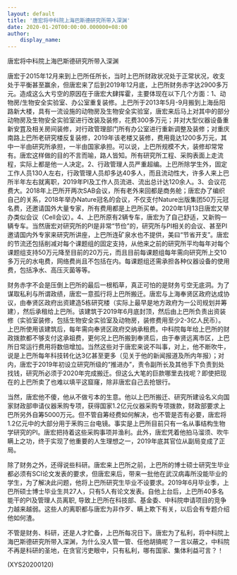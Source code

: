 ```yaml
---
layout: default
title: '唐宏将中科院上海巴斯德研究所带入深渊'
date: 2020-01-20T00:00:00.000000+08:00
author:
    display_name: 
---
```


唐宏将中科院上海巴斯德研究所带入深渊

唐宏于2015年12月来到上巴所任所长，当时上巴所财政状况处于正常状况，收支处于平衡甚至赢余，但唐宏来了后到2019年12月底，上巴所财务赤字达2900多万元。造成这么大亏空的原因在于唐宏大肆挥霍，主要体现在以下几个方面：1、动物房/生物安全实验室、办公室重复装修。上巴所于2013年5月-9月搬到上海岳阳路新大楼，具有一流设施的动物房及生物安全实验室，唐宏来后马上对其中的部分动物房及生物安全实验室进行改装及装修，花费300多万元；并对大型仪器设备重新安罝及相关房间装修，对行政管理部门所有办公室进行重新调整及装修；对重庆南路上巴所老研究楼反复装修，2019年该老楼又装修，费用竟达1200多万元，其中一半由研究所承担，一半由国家承担。可以说，上巴所规模不大，装修却常常有。唐宏这样做的目的不言而喻，路人皆知。所有研究所工程、采购表面上走流程，实际上都是他一人决定。2、行政管理人员严重超编。上巴所除学生外，固定工作人员130人左右，行政管理人员却多达40多人，而且流动性大，许多人来上巴所半年左右就离职，2019年PI及工作人员流进、流出总计达120余人。3、会议花费大。2018年上巴所开两次SAB会议，所有老外来回都是商务舱；唐宏办了编织自己的关系，2018年举办Nature冠名的会议，不仅支付Nature出版集团50万元冠名费，还邀请国外大量专家，所有费用都是上巴所买单。2020年1月13日唐宏又举办类似会议（Cell会议）。4、上巴所原有2辆专车，唐宏为了自己舒适，又新购一辆专车。当然唐宏对研究所的PI是非常“节俭”的，研究所与PI相关的会议、甚至PI邀请国内外专家来研究所讲座，上巴所连矿泉水也不提供，美曰“节省开支”。唐宏的节流还包括削减对每个课题组的固定支持，从他来之前的研究所平均每年对每个课题组支持50万元降至目前的20万元，而且目前每课题组每年需向研究所上交10多万元的水电费，网络费尚且不包括在内。每课题组还需承担各种仪器设备的使用费，包括净水、高压灭菌等等。

财务赤字不会是压倒上巴所的最后一根稻草，真正可怕的是财务亏空无底洞。为了谋取私利与所谓政绩，唐宏一意孤行将上巴所搬迁。唐宏与上海奉贤区政府达成协议，由奉贤区政府出资建造5栋研究楼（实际上最早是地方政府为一公司规划并筹建），然后承租给上巴所。该建筑于2019年6月底封顶，然后由上巴所负责出资装修（实验室装修，包括生物安全实验室及动物房，装修费用至少2-3亿人民币）。上巴所使用该建筑后，每年需向奉贤区政府交纳承租费。中科院每年给上巴所的财政拨款都不够支付这承祖费，更何况上巴所搬到奉贤后，由于奉贤远离市区，上巴所日常运行费用将数倍增加。当然这些对于唐宏来说不叫事，对上，他不断吹牛，说是上巴所每年科技转化达3亿甚至更多（见关于他的新闻报道及所内年报）；对内，唐宏于2019年初设立研究所级的“推进办”，责令副所长及其他手下负责到处找钱，研究所必须于2020年完成搬迁。但这么大笔的巨款哪里去找呢？即使把现在的上巴所卖了也难以填平这窟窿，除非唐宏自己去抢银行。

当然，唐宏他不傻，他从不做亏本的生意。他以上巴所搬迁、研究所建设名义向国家财政部申请仪器釆购专项，获得国家1.2亿元仪器采购专项拨款，财政部要求上巴所另外自筹5000万元。但不管自筹经费如何解决，也不管是否有必要，唐宏将1.2亿元中的大部分用于釆购三台电镜。事实是上巴所目前只有一名从事结构生物学研究的PI。唐宏把持着这些采购事项并渔利。此外，唐宏凭着他拍马溜须、吹牛瞒上之功，终于实现了他重要的人生理想之一，2019年底其官位从副局变成了正局。

除了财务之外，还得说些科研。唐宏来上巴所之前，上巴所的博士硕士研究生毕业都必须有SCI论文发表的要求，但唐宏来后，带来一批他在武汉病毒所没能毕业的学生，为了解决此问题，他将上巴所研究生毕业不设要求。2019年6月毕业季，上巴所硕士博士毕业生共27人，只有5人有论文发表。自他上台后，上巴所40多名能干的PI及管理人员离职, 导致上巴所在科技部、基金委、中科院申请项目的竞争力越来越弱。这些人的离职都与唐宏为非作歹、瞒上欺下有关，以后会有专题介绍他如何渣。

不管是财务、科研，还是人才贮备，上巴所每况日下。唐宏为了私利，将中科院上海巴斯德研究所带入深渊，为什么没人管一管、任他胡搞呢？一言以蔽之，中科院不再是科研的圣地，在贪官污吏眼中，只有私利，哪有国家、集体利益可言？！

(XYS20200120)

